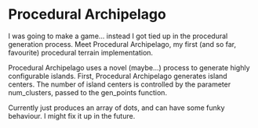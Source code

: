 # Procedural Archipelago
I was going to make a game... instead I got tied up in the procedural generation process. Meet Procedural Archipelago, my first (and so far, favourite) procedural terrain implementation.

Procedural Archipelago uses a novel (maybe...) process to generate highly configurable islands. First, Procedural Archipelago generates island centers. The number of island centers is controlled by the parameter num_clusters, passed to the gen_points function.

Currently just produces an array of dots, and can have some funky behaviour. I might fix it up in the future.
